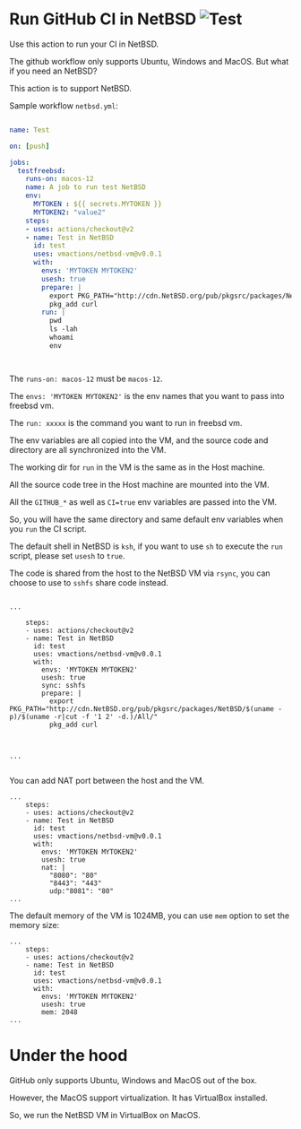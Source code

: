 # Run GitHub CI in NetBSD ![Test](https://github.com/vmactions/netbsd-vm/workflows/Test/badge.svg)

Use this action to run your CI in NetBSD.

The github workflow only supports Ubuntu, Windows and MacOS. But what if you need an NetBSD?

This action is to support NetBSD.


Sample workflow `netbsd.yml`:

```yml

name: Test

on: [push]

jobs:
  testfreebsd:
    runs-on: macos-12
    name: A job to run test NetBSD
    env:
      MYTOKEN : ${{ secrets.MYTOKEN }}
      MYTOKEN2: "value2"
    steps:
    - uses: actions/checkout@v2
    - name: Test in NetBSD
      id: test
      uses: vmactions/netbsd-vm@v0.0.1
      with:
        envs: 'MYTOKEN MYTOKEN2'
        usesh: true
        prepare: |
          export PKG_PATH="http://cdn.NetBSD.org/pub/pkgsrc/packages/NetBSD/$(uname -p)/$(uname -r|cut -f '1 2' -d.)/All/"
          pkg_add curl
        run: |
          pwd
          ls -lah
          whoami
          env




```


The `runs-on: macos-12` must be `macos-12`.

The `envs: 'MYTOKEN MYTOKEN2'` is the env names that you want to pass into freebsd vm.

The `run: xxxxx`  is the command you want to run in freebsd vm.

The env variables are all copied into the VM, and the source code and directory are all synchronized into the VM.

The working dir for `run` in the VM is the same as in the Host machine.

All the source code tree in the Host machine are mounted into the VM.

All the `GITHUB_*` as well as `CI=true` env variables are passed into the VM.

So, you will have the same directory and same default env variables when you `run` the CI script.

The default shell in NetBSD is `ksh`, if you want to use `sh` to execute the `run` script, please set `usesh` to `true`.

The code is shared from the host to the NetBSD VM via `rsync`, you can choose to use to `sshfs` share code instead.


```

...

    steps:
    - uses: actions/checkout@v2
    - name: Test in NetBSD
      id: test
      uses: vmactions/netbsd-vm@v0.0.1
      with:
        envs: 'MYTOKEN MYTOKEN2'
        usesh: true
        sync: sshfs
        prepare: |
          export PKG_PATH="http://cdn.NetBSD.org/pub/pkgsrc/packages/NetBSD/$(uname -p)/$(uname -r|cut -f '1 2' -d.)/All/"
          pkg_add curl



...


```

You can add NAT port between the host and the VM.

```
...
    steps:
    - uses: actions/checkout@v2
    - name: Test in NetBSD
      id: test
      uses: vmactions/netbsd-vm@v0.0.1
      with:
        envs: 'MYTOKEN MYTOKEN2'
        usesh: true
        nat: |
          "8080": "80"
          "8443": "443"
          udp:"8081": "80"
...
```


The default memory of the VM is 1024MB, you can use `mem` option to set the memory size:

```
...
    steps:
    - uses: actions/checkout@v2
    - name: Test in NetBSD
      id: test
      uses: vmactions/netbsd-vm@v0.0.1
      with:
        envs: 'MYTOKEN MYTOKEN2'
        usesh: true
        mem: 2048
...
```


# Under the hood

GitHub only supports Ubuntu, Windows and MacOS out of the box.

However, the MacOS support virtualization. It has VirtualBox installed.

So, we run the NetBSD VM in VirtualBox on MacOS.
